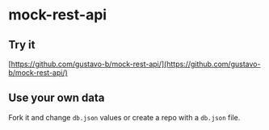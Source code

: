 # mock-rest-api

## Try it

[https://github.com/gustavo-b/mock-rest-api/](https://github.com/gustavo-b/mock-rest-api/)

## Use your own data

Fork it and change `db.json` values or create a repo with a `db.json` file.
